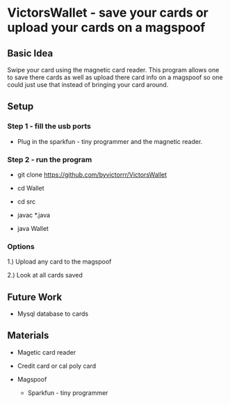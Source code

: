 # VictorsWallet - save your cards or upload your cards on a magspoof

## Basic Idea
Swipe your card using the magnetic card reader. This program allows one to save
there cards as well as upload there card info on a magspoof so one could just
use that instead of bringing your card around.

## Setup 

### Step 1 - fill the usb ports

* Plug in the sparkfun - tiny programmer and the magnetic reader.

### Step 2 - run the program

* git clone https://github.com/byvictorrr/VictorsWallet

* cd Wallet

* cd src

* javac *.java

* java Wallet

### Options

1.) Upload any card to the magspoof

2.) Look at all cards saved

## Future Work

* Mysql database to cards 

## Materials

* Magetic card reader

* Credit card or cal poly card

* Magspoof
	* Sparkfun - tiny programmer



